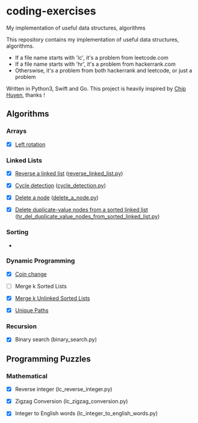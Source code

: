 # coding-exercises
My implementation of useful data structures, algorithms

This repository contains my implementation of useful data structures, algorithms.

- If a file name starts with 'lc', it's a problem from leetcode.com
- If a file name starts with 'hr', it's a problem from hackerrank.com
- Otherswise, it's a problem from both hackerrank and leetcode, or just a problem

Written in Python3, Swift and Go. This project is heavily inspired by [Chip Huyen](https://github.com/chiphuyen), thanks !



Algorithms
----------

### Arrays

- [x] [Left rotation](https://www.hackerrank.com/challenges/ctci-array-left-rotation)


### Linked Lists

- [x] [Reverse a linked list](https://www.hackerrank.com/challenges/reverse-a-linked-list) ([reverse_linked_list.py](https://github.com/yuynwa/coding-exercises/blob/master/linked_lists/reverse_linked_list.py))
- [x] [Cycle detection](https://www.hackerrank.com/challenges/detect-whether-a-linked-list-contains-a-cycle) ([cycle_detection.py](https://github.com/yuynwa/coding-exercises/blob/master/linked_lists/cycle_detection.py))
- [x] [Delete a node](https://www.hackerrank.com/challenges/delete-a-node-from-a-linked-list) ([delete_a_node.py](https://github.com/yuynwa/coding-exercises/blob/master/linked_lists/delete_a_node.py))
- [x] [Delete duplicate-value nodes from a sorted linked list](https://www.hackerrank.com/challenges/delete-duplicate-value-nodes-from-a-sorted-linked-list/problem) ([hr_del_duplicate_value_nodes_from_sorted_linked_list.py](https://github.com/yuynwa/coding-exercises/blob/master/linked_lists/hr_del_duplicate_value_nodes_from_sorted_linked_list.py))



### Sorting

- 

### Dynamic Programming

- [x] [Coin change](https://github.com/yuynwa/coding-exercises/blob/master/dynamic_programming/coin_change.py)
- [ ] Merge k Sorted Lists
- [x] [Merge k Unlinked Sorted Lists](https://github.com/yuynwa/coding-exercises/blob/master/merge_k_unlinked_sorted_lists.py)
- [x] [Unique Paths](https://github.com/yuynwa/coding-exercises/blob/master/dynamic_programming/lc_unique_paths.py)




### Recursion

- [x] Binary search (binary_search.py)


Programming Puzzles
-------------------

### Mathematical

- [x] Reverse integer (lc_reverse_integer.py)
- [x] Zigzag Conversion (lc_zigzag_conversion.py)
- [x] Integer to English words (lc_integer_to_english_words.py)

